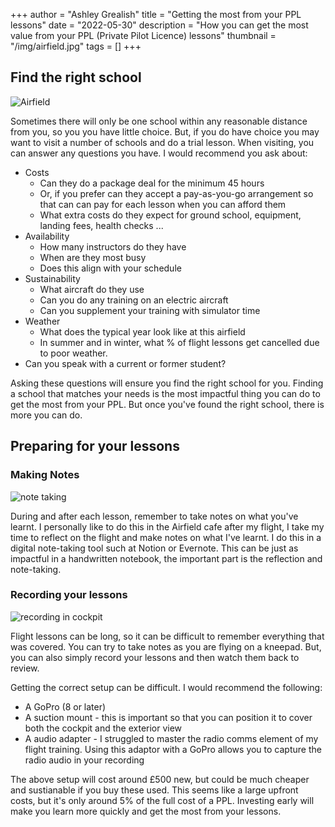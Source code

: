 +++
author = "Ashley Grealish"
title = "Getting the most from your PPL lessons"
date = "2022-05-30"
description = "How you can get the most value from your PPL (Private Pilot Licence) lessons"
thumbnail = "/img/airfield.jpg"
tags = []
+++

## Find the right school

![Airfield](/img/airfield.jpg)

Sometimes there will only be one school within any reasonable distance from you, so you you have little choice. But, if you do have choice you may want to visit a number of schools and do a trial lesson. When visiting, you can answer any questions you have. I would recommend you ask about:

*   Costs
    *   Can they do a package deal for the minimum 45 hours
    *   Or, if you prefer can they accept a pay-as-you-go arrangement so that can can pay for each lesson when you can afford them
    *   What extra costs do they expect for ground school, equipment, landing fees, health checks ...
*   Availability
    *   How many instructors do they have
    *   When are they most busy
    *   Does this align with your schedule
*   Sustainability
    *   What aircraft do they use
    *   Can you do any training on an electric aircraft
    *   Can you supplement your training with simulator time
*   Weather
    *   What does the typical year look like at this airfield
    *   In summer and in winter, what % of flight lessons get cancelled due to poor weather.
*   Can you speak with a current or former student?

Asking these questions will ensure you find the right school for you. Finding a school that matches your needs is the most impactful thing you can do to get the most from your PPL. But once you've found the right school, there is more you can do.

## Preparing for your lessons

### Making Notes

![note taking](/img/pilot-notes.jpg)

During and after each lesson, remember to take notes on what you've learnt. I personally like to do this in the Airfield cafe after my flight, I take my time to reflect on the flight and make notes on what I've learnt. I do this in a digital note-taking tool such at Notion or Evernote. This can be just as impactful in a handwritten notebook, the important part is the reflection and note-taking.

### Recording your lessons

![recording in cockpit](/img/cessna-pilots.jpg)

Flight lessons can be long, so it can be difficult to remember everything that was covered. You can try to take notes as you are flying on a kneepad. But, you can also simply record your lessons and then watch them back to review. 

Getting the correct setup can be difficult. I would recommend the following:

*   A GoPro (8 or later)
*   A suction mount - this is important so that you can position it to cover both the cockpit and the exterior view
*   A audio adapter - I struggled to master the radio comms element of my flight training. Using this adaptor with a GoPro allows you to capture the radio audio in your recording

The above setup will cost around £500 new, but could be much cheaper and sustianable if you buy these used. This seems like a large upfront costs, but it's only around 5% of the full cost of a PPL. Investing early will make you learn more quickly and get the most from your lessons.